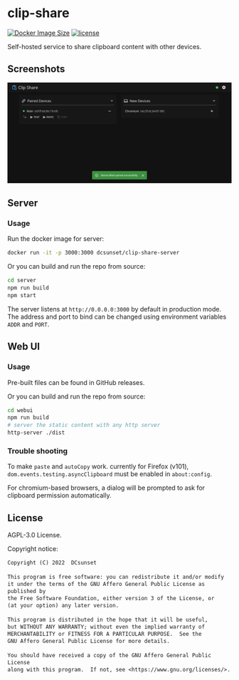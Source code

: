# clip-share

[![Docker Image Size](https://badgen.net/docker/size/dcsunset/clip-share-server)](https://hub.docker.com/r/dcsunset/clip-share-server)
[![license](https://badgen.net/github/license/dcsunset/clip-share)](https://github.com/DCsunset/clip-share)

Self-hosted service to share clipboard content with other devices.

## Screenshots

![Screenshot](pictures/screenshot.png)

## Server

### Usage

Run the docker image for server:

```sh
docker run -it -p 3000:3000 dcsunset/clip-share-server
```

Or you can build and run the repo from source:

```sh
cd server
npm run build
npm start
```

The server listens at `http://0.0.0.0:3000` by default in production mode.
The address and port to bind can be changed using environment variables `ADDR` and `PORT`.


## Web UI

### Usage

Pre-built files can be found in GitHub releases.

Or you can build and run the repo from source:

```sh
cd webui
npm run build
# server the static content with any http server
http-server ./dist
```


### Trouble shooting

To make `paste` and `autoCopy` work.
currently for Firefox (v101),
`dom.events.testing.asyncClipboard` must be enabled in `about:config`.

For chromium-based browsers,
a dialog will be prompted to ask for clipboard permission automatically.

## License

AGPL-3.0 License.

Copyright notice:

```
Copyright (C) 2022  DCsunset

This program is free software: you can redistribute it and/or modify
it under the terms of the GNU Affero General Public License as published by
the Free Software Foundation, either version 3 of the License, or
(at your option) any later version.

This program is distributed in the hope that it will be useful,
but WITHOUT ANY WARRANTY; without even the implied warranty of
MERCHANTABILITY or FITNESS FOR A PARTICULAR PURPOSE.  See the
GNU Affero General Public License for more details.

You should have received a copy of the GNU Affero General Public License
along with this program.  If not, see <https://www.gnu.org/licenses/>.
```

